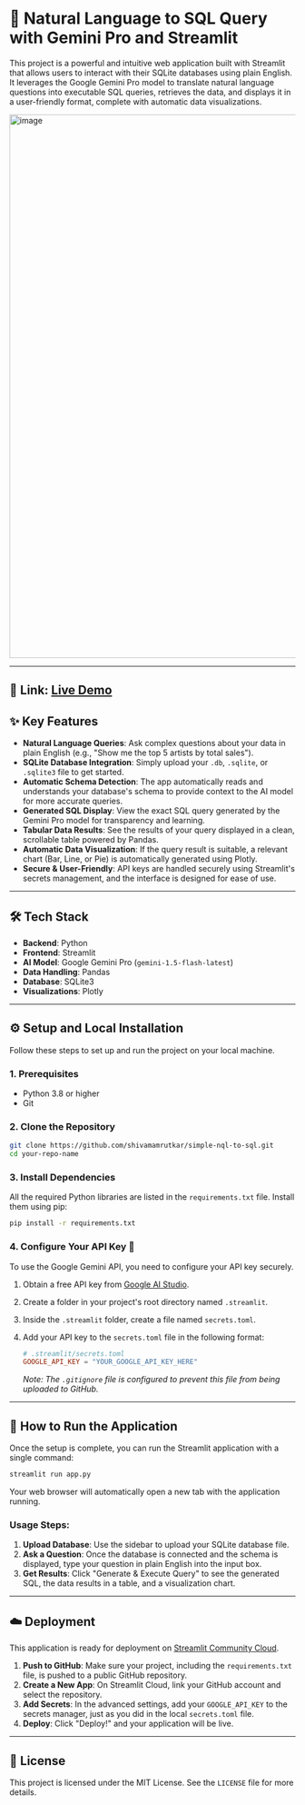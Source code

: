 # 🚀 Natural Language to SQL Query with Gemini Pro and Streamlit

This project is a powerful and intuitive web application built with Streamlit that allows users to interact with their SQLite databases using plain English. It leverages the Google Gemini Pro model to translate natural language questions into executable SQL queries, retrieves the data, and displays it in a user-friendly format, complete with automatic data visualizations.

<img width="1839" height="957" alt="image" src="https://github.com/user-attachments/assets/9a8fbbed-3233-41aa-8c67-50729842b56f" />


-----

## 🔗 Link: [Live Demo](https://simple-nql-to-sql.streamlit.app/)

## ✨ Key Features

  * **Natural Language Queries**: Ask complex questions about your data in plain English (e.g., "Show me the top 5 artists by total sales").
  * **SQLite Database Integration**: Simply upload your `.db`, `.sqlite`, or `.sqlite3` file to get started.
  * **Automatic Schema Detection**: The app automatically reads and understands your database's schema to provide context to the AI model for more accurate queries.
  * **Generated SQL Display**: View the exact SQL query generated by the Gemini Pro model for transparency and learning.
  * **Tabular Data Results**: See the results of your query displayed in a clean, scrollable table powered by Pandas.
  * **Automatic Data Visualization**: If the query result is suitable, a relevant chart (Bar, Line, or Pie) is automatically generated using Plotly.
  * **Secure & User-Friendly**: API keys are handled securely using Streamlit's secrets management, and the interface is designed for ease of use.

-----

## 🛠️ Tech Stack

  * **Backend**: Python
  * **Frontend**: Streamlit
  * **AI Model**: Google Gemini Pro (`gemini-1.5-flash-latest`)
  * **Data Handling**: Pandas
  * **Database**: SQLite3
  * **Visualizations**: Plotly

-----

## ⚙️ Setup and Local Installation

Follow these steps to set up and run the project on your local machine.

### 1\. Prerequisites

  * Python 3.8 or higher
  * Git

### 2\. Clone the Repository

```bash
git clone https://github.com/shivamamrutkar/simple-nql-to-sql.git
cd your-repo-name
```

### 3\. Install Dependencies

All the required Python libraries are listed in the `requirements.txt` file. Install them using pip:

```bash
pip install -r requirements.txt
```

### 4\. Configure Your API Key 🔑

To use the Google Gemini API, you need to configure your API key securely.

1.  Obtain a free API key from [Google AI Studio](https://aistudio.google.com/app/apikey).

2.  Create a folder in your project's root directory named `.streamlit`.

3.  Inside the `.streamlit` folder, create a file named `secrets.toml`.

4.  Add your API key to the `secrets.toml` file in the following format:

    ```toml
    # .streamlit/secrets.toml
    GOOGLE_API_KEY = "YOUR_GOOGLE_API_KEY_HERE"
    ```

    *Note: The `.gitignore` file is configured to prevent this file from being uploaded to GitHub.*

-----

## 🚀 How to Run the Application

Once the setup is complete, you can run the Streamlit application with a single command:

```bash
streamlit run app.py
```

Your web browser will automatically open a new tab with the application running.

### Usage Steps:

1.  **Upload Database**: Use the sidebar to upload your SQLite database file.
2.  **Ask a Question**: Once the database is connected and the schema is displayed, type your question in plain English into the input box.
3.  **Get Results**: Click "Generate & Execute Query" to see the generated SQL, the data results in a table, and a visualization chart.

-----

## ☁️ Deployment

This application is ready for deployment on [Streamlit Community Cloud](https://share.streamlit.io/).

1.  **Push to GitHub**: Make sure your project, including the `requirements.txt` file, is pushed to a public GitHub repository.
2.  **Create a New App**: On Streamlit Cloud, link your GitHub account and select the repository.
3.  **Add Secrets**: In the advanced settings, add your `GOOGLE_API_KEY` to the secrets manager, just as you did in the local `secrets.toml` file.
4.  **Deploy**: Click "Deploy\!" and your application will be live.

-----

## 📄 License

This project is licensed under the MIT License. See the `LICENSE` file for more details.






